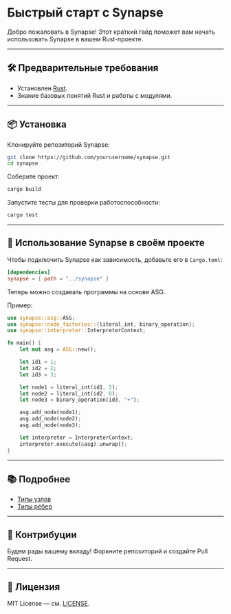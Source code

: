 # Быстрый старт с Synapse

Добро пожаловать в Synapse! Этот краткий гайд поможет вам начать использовать Synapse в вашем Rust-проекте.

---

## 🛠️ Предварительные требования

- Установлен [Rust](https://www.rust-lang.org/).
- Знание базовых понятий Rust и работы с модулями.

---

## 📦 Установка

Клонируйте репозиторий Synapse:

```bash
git clone https://github.com/yourusername/synapse.git
cd synapse
````

Соберите проект:

```bash
cargo build
```

Запустите тесты для проверки работоспособности:

```bash
cargo test
```

---

## 🚀 Использование Synapse в своём проекте

Чтобы подключить Synapse как зависимость, добавьте его в `Cargo.toml`:

```toml
[dependencies]
synapse = { path = "../synapse" }
```

Теперь можно создавать программы на основе ASG.

Пример:

```rust
use synapse::asg::ASG;
use synapse::node_factories::{literal_int, binary_operation};
use synapse::interpreter::InterpreterContext;

fn main() {
    let mut asg = ASG::new();

    let id1 = 1;
    let id2 = 2;
    let id3 = 3;

    let node1 = literal_int(id1, 5);
    let node2 = literal_int(id2, 8);
    let node3 = binary_operation(id3, "+");

    asg.add_node(node1);
    asg.add_node(node2);
    asg.add_node(node3);

    let interpreter = InterpreterContext;
    interpreter.execute(&asg).unwrap();
}
```

---

## 📚 Подробнее

* [Типы узлов](node_types.md)
* [Типы рёбер](edge_types.md)

---

## 🤝 Контрибуции

Будем рады вашему вкладу! Форкните репозиторий и создайте Pull Request.

---

## 📜 Лицензия

MIT License — см. [LICENSE](../LICENSE).